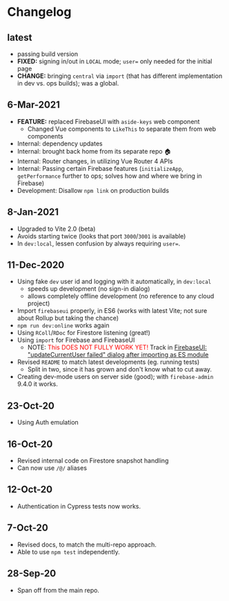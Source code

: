 # Changelog

<!-- Editor's note
Release dates are marked; 'latest' shows WIP window.
-->

## latest

- passing build version
- **FIXED:** signing in/out in `LOCAL` mode; `user=` only needed for the initial page
- **CHANGE:** bringing `central` via `import` (that has different implementation in dev vs. ops builds); was a global.

## 6-Mar-2021

- **FEATURE:** replaced FirebaseUI with `aside-keys` web component
  - Changed Vue components to `LikeThis` to separate them from web components
- Internal: dependency updates
- Internal: brought back home from its separate repo 🏠
- Internal: Router changes, in utilizing Vue Router 4 APIs
- Internal: Passing certain Firebase features (`initializeApp`, `getPerformance` further to ops; solves how and where we bring in Firebase)
- Development: Disallow `npm link` on production builds

## 8-Jan-2021

- Upgraded to Vite 2.0 (beta)
- Avoids starting twice (looks that port `3000`/`3001` is available)
- In `dev:local`, lessen confusion by always requiring `user=`.

## 11-Dec-2020

- Using fake `dev` user id and logging with it automatically, in `dev:local`
  - speeds up development (no sign-in dialog)
  - allows completely offline development (no reference to any cloud project)
- Import `firebaseui` properly, in ES6 (works with latest Vite; not sure about Rollup but taking the chance)
- `npm run dev:online` works again
- Using `RColl`/`RDoc` for Firestore listening (great!)
- Using `import` for Firebase and FirebaseUI
  - NOTE: <font color=red>This DOES NOT FULLY WORK YET!</font> Track in [FirebaseUI: "updateCurrentUser failed" dialog after importing as ES module](https://github.com/akauppi/GroundLevel-es-firebase-app/issues/1)
- Revised `README` to match latest developments (eg. running tests)
  - Split in two, since it has grown and don't know what to cut away.
- Creating dev-mode users on server side (good); with `firebase-admin` 9.4.0 it works.

## 23-Oct-20

- Using Auth emulation

## 16-Oct-20

- Revised internal code on Firestore snapshot handling
- Can now use `/@/` aliases

## 12-Oct-20

- Authentication in Cypress tests now works.

## 7-Oct-20

- Revised docs, to match the multi-repo approach.
- Able to use `npm test` independently.

## 28-Sep-20

- Span off from the main repo.
